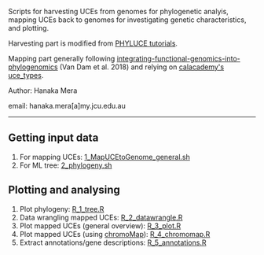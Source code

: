 Scripts for harvesting UCEs from genomes for phylogenetic analyis, mapping UCEs back to genomes for investigating genetic characteristics, and plotting.

Harvesting part is modified from [PHYLUCE tutorials](https://phyluce.readthedocs.io/en/latest/index.html).

Mapping part generally following 
[integrating-functional-genomics-into-phylogenomics](https://github.com/matthewhvandam/integrating-functional-genomics-into-phylogenomics) (Van Dam et al. 2018)
and relying on  [calacademy's uce_types](https://github.com/calacademy-research/ccgutils/tree/master/uce_types).

Author: Hanaka Mera

email: hanaka.mera[a]my.jcu.edu.au

---

## Getting input data

1. For mapping UCEs: [1_MapUCEtoGenome_general.sh](https://github.com/mhanaka/MapUCEtoGenome/blob/main/1_MapUCEtoGenome_general.sh)
2. For ML tree: [2_phylogeny.sh](https://github.com/mhanaka/MapUCEtoGenome/blob/main/2_phylogeny.sh)

## Plotting and analysing

1. Plot phylogeny: [R_1_tree.R](https://github.com/mhanaka/MapUCEtoGenome/blob/main/R_1_tree.R)
2. Data wrangling mapped UCEs: [R_2_datawrangle.R](https://github.com/mhanaka/MapUCEtoGenome/blob/main/R_2_datawrangle.R)
3. Plot mapped UCEs (general overview): [R_3_plot.R](https://github.com/mhanaka/MapUCEtoGenome/blob/main/R_3_plot.R)
4. Plot mapped UCEs (using [chromoMap](https://lakshay-anand.github.io/chromoMap/docs.html)): [R_4_chromomap.R](https://github.com/mhanaka/MapUCEtoGenome/blob/main/R_4_chromomap.R)
5. Extract annotations/gene descriptions: [R_5_annotations.R](https://github.com/mhanaka/MapUCEtoGenome/blob/main/R_5_annotations.R)
